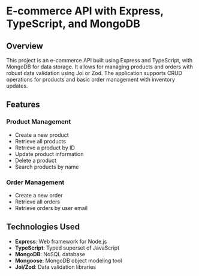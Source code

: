 # E-commerce API with Express, TypeScript, and MongoDB

## Overview

This project is an e-commerce API built using Express and TypeScript, with MongoDB for data storage. It allows for managing products and orders with robust data validation using Joi or Zod. The application supports CRUD operations for products and basic order management with inventory updates.

## Features

### Product Management

- Create a new product
- Retrieve all products
- Retrieve a product by ID
- Update product information
- Delete a product
- Search products by name

### Order Management

- Create a new order
- Retrieve all orders
- Retrieve orders by user email


## Technologies Used

- **Express**: Web framework for Node.js
- **TypeScript**: Typed superset of JavaScript
- **MongoDB**: NoSQL database
- **Mongoose**: MongoDB object modeling tool
- **Joi/Zod**: Data validation libraries
